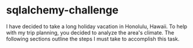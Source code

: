 # sqlalchemy-challenge
I have decided to take a long holiday vacation in Honolulu, Hawaii. To help with my trip planning, you decided to analyze the area's climate. The following sections outline the steps I must take to accomplish this task.
